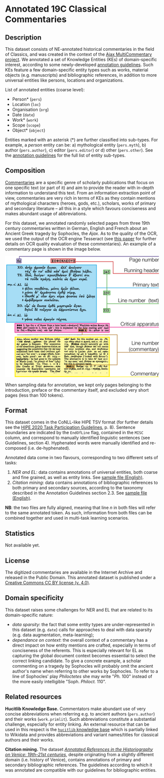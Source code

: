 # Annotated 19C Classical Commentaries

## Description

This dataset consists of NE-annotated historical commentaries in the field of Classics, and was created in the context of the [Ajax MultiCommentary project](https://mromanello.github.io/ajax-multi-commentary/). We annotated a set of Knowledge Entities (KEs) of domain-specific interest, according to some newly-developed [annotation guidelines](./annotation-guidelines-classics-KEs.pdf). Such KEs feature a few domain-specific entity types such as works, material objects (e.g. manuscripts) and bibliographic references, in addition to more universal entities like persons, locations and organizations.

List of annotated entities (coarse level):
- Person\* (`pers`)
- Location (`loc`)
- Organisation (`org`)
- Date (`date`)
- Work\* (`work`)
- Scope (`scope`)
- Object\* (`object`)

Entities marked with an asterisk (\*) are further classified into sub-types. For example, a *person* entity can be: a) mythological entity (`pers.myth`), b) author (`pers.author`), c) editor (`pers.editor`) or d) other (`pers.other`). See the [annotation guidelines](./annotation-guidelines-classics-KEs.pdf) for the full list of entity sub-types.

## Composition

[Commentaries](https://en.wikipedia.org/wiki/Commentary_(philology)) are a specific genre of scholarly publications that focus on one specific text (or part of it) and aim to provide the reader with in-depth information to understand this text. From an information extraction point of view, commentaries are very rich in terms of KEs as they contain mentions of mythological characters (heroes, gods, etc.), scholars, works of primary and secondary literature – all this in a style which favours conciseness and makes abundant usage of abbreviations.

For this dataset, we annotated randomly selected pages from three 19th century commentaries written in German, English and French about an Ancient Greek tragedy by Sophocles, the *Ajax*. As to the quality of the OCR, we used the output of the OCR engine Tesseract (see [this paper](https://arxiv.org/abs/2110.06817) for further details on OCR quality evaluation of these commentaries). An example of a commentary page is shown in the image below.

![](./commentary-layout-regions.png)

When sampling data for annotation, we kept only pages belonging to the introduction, preface or the commentary itself, and excluded very short pages (less than 100 tokens). 

## Format

This dataset comes in the CoNLL-like HIPE TSV format (for further details see the [HIPE 2020 Task Participation Guidelines](https://doi.org/10.5281/zenodo.3677171), p. 8). Sentence boundaries are indicated by the `EndOfLine` flag, contained in the `MISC` column, and correspond to manually identified linguistic sentences (see Guidelines, section 4). Hyphenated words were manually identified and re-composed (i.e. de-hyphenated).

Annotated data come in two flavours, corresponding to two different sets of tasks: 
1) *NER and EL*: data contains annotations of universal entities, both coarse and fine grained, as well as entity links. See [sample file (English)](v0.1/HIPE-2022-ajmc-v0.1-sample-en.tsv).
2) *Citation mining*: data contains annotations of bibliographic references to both primary and secondary sources, according to the taxonomy described in the Annotation Guidelines section 2.3. See [sample file (English)](v0.1/HIPE-2022-ajmc_biblio-v0.1-sample-en.tsv).

**NB**: the two files are fully aligned, meaning that line *n* in both files will refer to the same annotated token. As such, information from both files can be combined together and used in multi-task learning scenarios. 

## Statistics

Not available yet. 

## License

The digitized commentaries are available in the Internet Archive and released in the Public Domain. This annotated dataset is published under a [Creative Commons CC BY license (v. 4.0)](https://creativecommons.org/licenses/by/4.0/). 

## Domain specificity

This dataset raises some challenges for NER and EL that are related to its domain-specific nature: 

- *data sparsity*: the fact that some entity types are under-represented in this dataset (e.g. `date`) calls for approaches to deal with data sparsity (e.g. data augmentation, meta-learning);
- *dependance on context*: the overall context of a commentary has a direct impact on how entity mentions are crafted, especially in terms of conciseness of the referents. This is especially relevant for EL as capturing the global document context becomes essential to select the correct linking candidate. To give a concrete example, a scholar commenting on a tragedy by Sophocles will probably omit the ancient author's name when referring to other works by Sophocles. To refer to a line of Sophocles' play *Philoctetes* she may write "*Ph.* 100" instead of the more easily intelligible "Soph. *Philoct.* 110".

## Related resources

**Hucitlib Knowledge Base.** Commentators make abundant use of very concise abbreviations when referring e.g. to ancient authors (`pers.author`) and their works (`work.primlit`). Such abbreviations constitute a substantial challenge, especially for entity linking. An external resource that can be used in this respect is the [`hucitlib` knowledge base](https://hucitlib.readthedocs.io/) which is partially linked to Wikidata and provides abbreviations and variant names/titles for classical authors and their works.  

**Citation mining.** The dataset [*Annotated References in the Historiography on Venice: 19th–21st centuries*](http://doi.org/10.5334/johd.9), despite originating from a slightly different domain (i.e. history of Venice), contains annotations of primary and secondary bibliographic references. The guidelines according to which it was annotated are compatible with our guidelines for bibliographic entities.